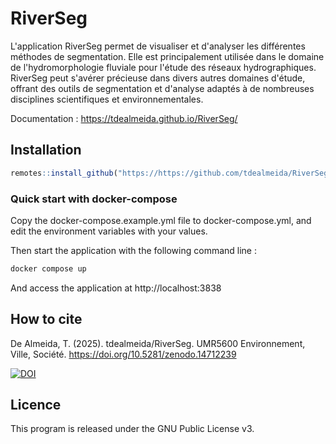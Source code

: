 <!-- README.md is generated from README.Rmd. Please edit that file -->

# RiverSeg

L'application RiverSeg permet de visualiser et d'analyser les différentes méthodes de segmentation. Elle est principalement utilisée dans le domaine de l'hydromorphologie fluviale pour l'étude des réseaux hydrographiques. RiverSeg peut s'avérer précieuse dans divers autres domaines d'étude, offrant des outils de segmentation et d'analyse adaptés à de nombreuses disciplines scientifiques et environnementales.

Documentation : <https://tdealmeida.github.io/RiverSeg/>

## Installation

``` r
remotes::install_github("https://https://github.com/tdealmeida/RiverSeg")
```

### Quick start with docker-compose

Copy the docker-compose.example.yml file to docker-compose.yml, and edit the environment variables with your values. 

Then start the application with the following command line : 

```sh
docker compose up
```

And access the application at http://localhost:3838

## How to cite

De Almeida, T. (2025). tdealmeida/RiverSeg. UMR5600 Environnement, Ville, Société. https://doi.org/10.5281/zenodo.14712239

[![DOI](https://zenodo.org/badge/DOI/10.5281/zenodo.14712239.svg)](https://doi.org/10.5281/zenodo.14712239)

## Licence

This program is released under the GNU Public License v3.
